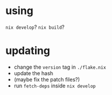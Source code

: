 # using

`nix develop`? 
`nix build`?


# updating

- change the `version` tag in `./flake.nix`
- update the hash
- (maybe fix the patch files?)
- run `fetch-deps` inside `nix develop`
